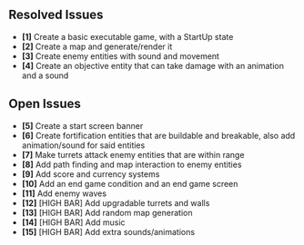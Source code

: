 ## Resolved Issues ##

- **[1]** Create a basic executable game, with a StartUp state
- **[2]** Create a map and generate/render it
- **[3]** Create enemy entities with sound and movement
- **[4]** Create an objective entity that can take damage with an animation and a sound

## Open Issues ##

- **[5]** Create a start screen banner
- **[6]** Create fortification entities that are buildable and breakable, also add animation/sound for said entities
- **[7]** Make turrets attack enemy entities that are within range
- **[8]** Add path finding and map interaction to enemy entities
- **[9]** Add score and currency systems
- **[10]** Add an end game condition and an end game screen
- **[11]** Add enemy waves
- **[12]** [HIGH BAR] Add upgradable turrets and walls
- **[13]** [HIGH BAR] Add random map generation
- **[14]** [HIGH BAR] Add music
- **[15]** [HIGH BAR] Add extra sounds/animations
